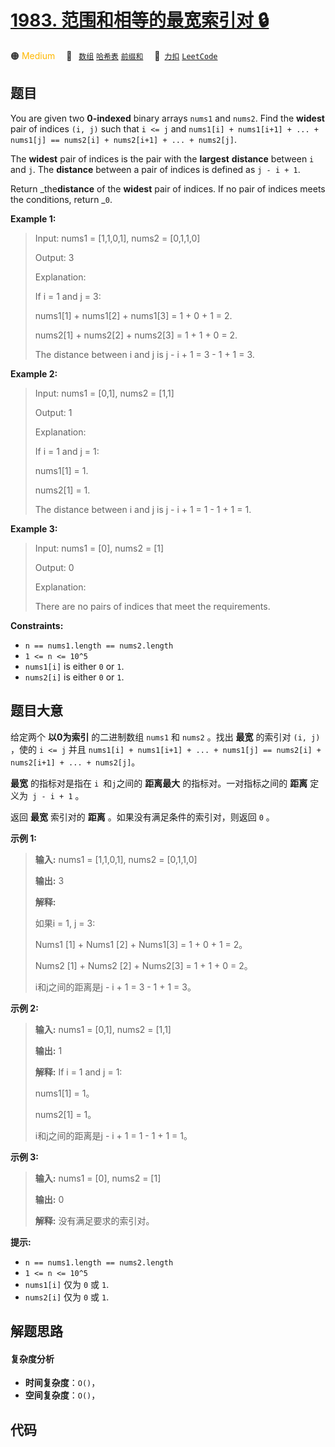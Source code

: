 # [1983. 范围和相等的最宽索引对 🔒](https://2xiao.github.io/leetcode-js/problem/1983.html)

🟠 <font color=#ffb800>Medium</font>&emsp; 🔖&ensp; [`数组`](/tag/array.md) [`哈希表`](/tag/hash-table.md) [`前缀和`](/tag/prefix-sum.md)&emsp; 🔗&ensp;[`力扣`](https://leetcode.cn/problems/widest-pair-of-indices-with-equal-range-sum) [`LeetCode`](https://leetcode.com/problems/widest-pair-of-indices-with-equal-range-sum)

## 题目

You are given two **0-indexed** binary arrays `nums1` and `nums2`. Find the
**widest** pair of indices `(i, j)` such that `i <= j` and `nums1[i] +
nums1[i+1] + ... + nums1[j] == nums2[i] + nums2[i+1] + ... + nums2[j]`.

The **widest** pair of indices is the pair with the **largest** **distance**
between `i` and `j`. The **distance** between a pair of indices is defined as
`j - i + 1`.

Return _the**distance** of the **widest** pair of indices. If no pair of
indices meets the conditions, return _`0`.



**Example 1:**

> Input: nums1 = [1,1,0,1], nums2 = [0,1,1,0]
> 
> Output: 3
> 
> Explanation:
> 
> If i = 1 and j = 3:
> 
> nums1[1] + nums1[2] + nums1[3] = 1 + 0 + 1 = 2.
> 
> nums2[1] + nums2[2] + nums2[3] = 1 + 1 + 0 = 2.
> 
> The distance between i and j is j - i + 1 = 3 - 1 + 1 = 3.

**Example 2:**

> Input: nums1 = [0,1], nums2 = [1,1]
> 
> Output: 1
> 
> Explanation:
> 
> If i = 1 and j = 1:
> 
> nums1[1] = 1.
> 
> nums2[1] = 1.
> 
> The distance between i and j is j - i + 1 = 1 - 1 + 1 = 1.

**Example 3:**

> Input: nums1 = [0], nums2 = [1]
> 
> Output: 0
> 
> Explanation:
> 
> There are no pairs of indices that meet the requirements.

**Constraints:**

  * `n == nums1.length == nums2.length`
  * `1 <= n <= 10^5`
  * `nums1[i]` is either `0` or `1`.
  * `nums2[i]` is either `0` or `1`.


## 题目大意

给定两个 **以0为索引** 的二进制数组 `nums1` 和 `nums2` 。找出 **最宽** 的索引对 `(i, j)` ，使的 `i <= j`
并且 `nums1[i] + nums1[i+1] + ... + nums1[j] == nums2[i] + nums2[i+1] + ... +
nums2[j]`。

**最宽** 的指标对是指在 `i `和` j `之间的 **距离最大** 的指标对。一对指标之间的 **距离** 定义为` j - i + 1` 。

返回 **最宽** 索引对的 **距离** 。如果没有满足条件的索引对，则返回 `0` 。



**示例 1:**

> 
> 
> 
> 
> 
> **输入:** nums1 = [1,1,0,1], nums2 = [0,1,1,0]
> 
> **输出:** 3
> 
> **解释:**
> 
> 如果i = 1, j = 3:
> 
> Nums1 [1] + Nums1 [2] + Nums1[3] = 1 + 0 + 1 = 2。
> 
> Nums2 [1] + Nums2 [2] + Nums2[3] = 1 + 1 + 0 = 2。
> 
> i和j之间的距离是j - i + 1 = 3 - 1 + 1 = 3。
> 
> 

**示例 2:**

> 
> 
> 
> 
> 
> **输入:** nums1 = [0,1], nums2 = [1,1]
> 
> **输出:** 1
> 
> **解释:** If i = 1 and j = 1:
> 
> nums1[1] = 1。
> 
> nums2[1] = 1。
> 
> i和j之间的距离是j - i + 1 = 1 - 1 + 1 = 1。
> 
> 

**示例 3:**

> 
> 
> 
> 
> 
> **输入:** nums1 = [0], nums2 = [1]
> 
> **输出:** 0
> 
> **解释:** 没有满足要求的索引对。
> 
> 



**提示:**

  * `n == nums1.length == nums2.length`
  * `1 <= n <= 10^5`
  * `nums1[i]` 仅为 `0` 或 `1`.
  * `nums2[i]` 仅为 `0` 或 `1`.


## 解题思路

#### 复杂度分析

- **时间复杂度**：`O()`，
- **空间复杂度**：`O()`，

## 代码

```javascript

```